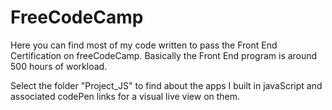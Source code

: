 # FreeCodeCamp
Here you can find most of my code written to pass the Front End Certification on freeCodeCamp. Basically the Front End program is around 500 hours of workload. 

Select the folder "Project_JS" to find about the apps I built in javaScript and associated codePen links for a visual live view on them. 
